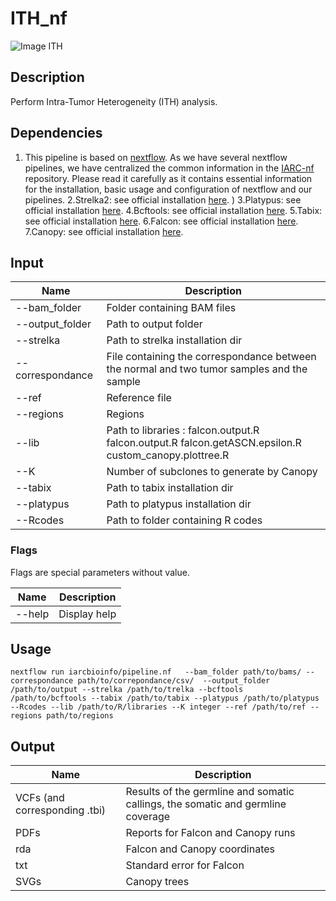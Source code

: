 # ITH_nf #
![Image ITH](https://github.com/ImaneLboukili/ITH_nf/blob/master/ITH-nf.png)
## Description ##
Perform Intra-Tumor Heterogeneity (ITH) analysis.

## Dependencies ##
1. This pipeline is based on [nextflow](https://www.nextflow.io). As we have several nextflow pipelines, we have centralized the common information in the [IARC-nf](https://github.com/IARCbioinfo/IARC-nf) repository. Please read it carefully as it contains essential information for the installation, basic usage and configuration of nextflow and our pipelines.
2.Strelka2: see official installation [here](https://github.com/Illumina/strelka). )
3.Platypus: see official installation [here](http://www.well.ox.ac.uk/platypus). 
4.Bcftools: see official installation [here](https://samtools.github.io/bcftools/bcftools.html). 
5.Tabix: see official installation [here](http://www.htslib.org/doc/tabix.html). 
6.Falcon: see official installation [here](https://omictools.com/falcon-3-tool). 
7.Canopy: see official installation [here](https://github.com/yuchaojiang/Canopy). 

## Input ## 

**Name**         | **Description**
---------------  | -------------
--bam_folder     |  Folder containing BAM files
--output_folder  |  Path to output folder
--strelka        | Path to strelka installation dir
--correspondance | File containing the correspondance between the normal and two tumor samples and the sample
--ref            | Reference file
--regions        | Regions 
--lib            | Path to libraries : falcon.output.R falcon.output.R falcon.getASCN.epsilon.R custom_canopy.plottree.R
--K              | Number of subclones to generate by Canopy
--tabix          |	Path to tabix installation dir
--platypus		   |	Path to platypus installation dir
--Rcodes 			   |	Path to folder containing R codes 




### Flags ###

Flags are special parameters without value.

**Name**      | **Description**
------------- | -------------
--help        | Display help



## Usage ##

`nextflow run iarcbioinfo/pipeline.nf   --bam_folder path/to/bams/ --correspondance path/to/correpondance/csv/  --output_folder /path/to/output --strelka /path/to/trelka --bcftools  /path/to/bcftools --tabix /path/to/tabix --platypus /path/to/platypus --Rcodes --lib /path/to/R/libraries --K integer --ref /path/to/ref --regions path/to/regions`


## Output ##

**Name**                             | **Description**
-------------------------------------| -------------
 VCFs (and corresponding .tbi)       | Results of the germline and somatic callings, the somatic and germline coverage
 PDFs                                | Reports for Falcon and Canopy runs
 rda                                 | Falcon and Canopy coordinates
 txt                                 | Standard error for Falcon
 SVGs                                | Canopy trees

